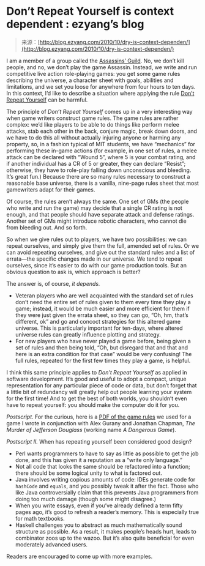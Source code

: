 <!--yml
category: 未分类
date: 2024-07-01 18:18:05
-->

# Don’t Repeat Yourself is context dependent : ezyang’s blog

> 来源：[http://blog.ezyang.com/2010/10/dry-is-context-dependen/](http://blog.ezyang.com/2010/10/dry-is-context-dependen/)

I am a member of a group called the [Assassins’ Guild](http://web.mit.edu/assassin/www/). No, we don’t kill people, and no, we don’t play the game Assassin. Instead, we write and run competitive live action role-playing games: you get some game rules describing the universe, a character sheet with goals, abilities and limitations, and we set you loose for anywhere from four hours to ten days. In this context, I’d like to describe a situation where applying the rule [Don’t Repeat Yourself](http://en.wikipedia.org/wiki/Don't_repeat_yourself) can be harmful.

The principle of *Don’t Repeat Yourself* comes up in a very interesting way when game writers construct game rules. The game rules are rather complex: we’d like players to be able to do things like perform melee attacks, stab each other in the back, conjure magic, break down doors, and we have to do this all without actually injuring anyone or harming any property, so, in a fashion typical of MIT students, we have “mechanics” for performing these in-game actions (for example, in one set of rules, a melee attack can be declared with “Wound 5”, where 5 is your combat rating, and if another individual has a CR of 5 or greater, they can declare “Resist”; otherwise, they have to role-play falling down unconscious and bleeding. It’s great fun.) Because there are so many rules necessary to construct a reasonable base universe, there is a vanilla, nine-page rules sheet that most gamewriters adapt for their games.

Of course, the rules aren’t always the same. One set of GMs (the people who write and run the game) may decide that a single CR rating is not enough, and that people should have separate attack and defense ratings. Another set of GMs might introduce robotic characters, who cannot die from bleeding out. And so forth.

So when we give rules out to players, we have two possibilities: we can repeat ourselves, and simply give them the full, amended set of rules. Or we can avoid repeating ourselves, and give out the standard rules and a list of errata—the specific changes made in our universe. We tend to repeat ourselves, since it’s easier to do with our game production tools. But an obvious question to ask is, which approach is better?

The answer is, of course, *it depends.*

*   Veteran players who are well acquainted with the standard set of rules don’t need the entire set of rules given to them every time they play a game; instead, it would be much easier and more efficient for them if they were just given the errata sheet, so they can go, “Oh, hm, that’s different, ok” and go and concoct strategies for this altered game universe. This is particularly important for ten-days, where altered universe rules can greatly influence plotting and strategy.
*   For new players who have never played a game before, being given a set of rules and then being told, “Oh, but disregard that and that and here is an extra condition for that case” would be very confusing! The full rules, repeated for the first few times they play a game, is helpful.

I think this same principle applies to *Don’t Repeat Yourself* as applied in software development. It’s good and useful to adopt a compact, unique representation for any particular piece of code or data, but don’t forget that a little bit of redundancy will greatly help out people learning your system for the first time! And to get the best of both worlds, you shouldn’t even have to repeat yourself: you should make the computer do it for you.

*Postscript.* For the curious, here is a [PDF of the game rules](http://web.mit.edu/~ezyang/Public/dangerous-scenario.pdf) we used for a game I wrote in conjunction with Alex Gurany and Jonathan Chapman, *The Murder of Jefferson Douglass* (working name *A Dangerous Game*).

*Postscript II.* When has repeating yourself been considered good design?

*   Perl wants programmers to have to say as little as possible to get the job done, and this has given it a reputation as a “write only language.”
*   Not all code that looks the same should be refactored into a function; there should be some logical unity to what is factored out.
*   Java involves writing copious amounts of code: IDEs generate code for `hashCode` and `equals`, and you possibly tweak it after the fact. Those who like Java controversially claim that this prevents Java programmers from doing too much damage (though some might disagree.)
*   When you write essays, even if you’ve already defined a term fifty pages ago, it’s good to refresh a reader’s memory. This is especially true for math textbooks.
*   Haskell challenges you to abstract as much mathematically sound structure as possible. As a result, it makes people’s heads hurt, leads to combinator zoos up to the wazoo. But it’s also quite beneficial for even moderately advanced users.

Readers are encouraged to come up with more examples.